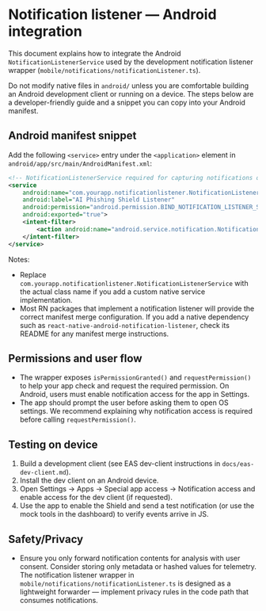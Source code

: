 # Notification listener — Android integration

This document explains how to integrate the Android `NotificationListenerService` used by the development notification listener wrapper (`mobile/notifications/notificationListener.ts`).

Do not modify native files in `android/` unless you are comfortable building an Android development client or running on a device. The steps below are a developer-friendly guide and a snippet you can copy into your Android manifest.

## Android manifest snippet

Add the following `<service>` entry under the `<application>` element in `android/app/src/main/AndroidManifest.xml`:

```xml
<!-- NotificationListenerService required for capturing notifications on Android -->
<service
    android:name="com.yourapp.notificationlistener.NotificationListenerService"
    android:label="AI Phishing Shield Listener"
    android:permission="android.permission.BIND_NOTIFICATION_LISTENER_SERVICE"
    android:exported="true">
    <intent-filter>
        <action android:name="android.service.notification.NotificationListenerService" />
    </intent-filter>
</service>
```

Notes:
- Replace `com.yourapp.notificationlistener.NotificationListenerService` with the actual class name if you add a custom native service implementation.
- Most RN packages that implement a notification listener will provide the correct manifest merge configuration. If you add a native dependency such as `react-native-android-notification-listener`, check its README for any manifest merge instructions.

## Permissions and user flow

- The wrapper exposes `isPermissionGranted()` and `requestPermission()` to help your app check and request the required permission. On Android, users must enable notification access for the app in Settings.
- The app should prompt the user before asking them to open OS settings. We recommend explaining why notification access is required before calling `requestPermission()`.

## Testing on device

1. Build a development client (see EAS dev-client instructions in `docs/eas-dev-client.md`).
2. Install the dev client on an Android device.
3. Open Settings → Apps → Special app access → Notification access and enable access for the dev client (if requested).
4. Use the app to enable the Shield and send a test notification (or use the mock tools in the dashboard) to verify events arrive in JS.

## Safety/Privacy

- Ensure you only forward notification contents for analysis with user consent. Consider storing only metadata or hashed values for telemetry. The notification listener wrapper in `mobile/notifications/notificationListener.ts` is designed as a lightweight forwarder — implement privacy rules in the code path that consumes notifications.
